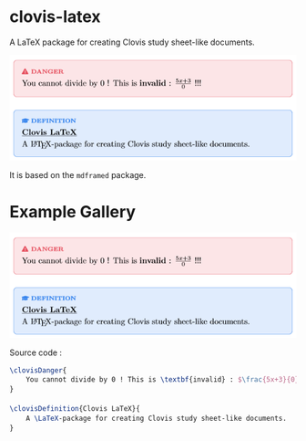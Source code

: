 # clovis-latex
A LaTeX package for creating Clovis study sheet-like documents.

![Example of what can be achieved with this package](img/example1.png)

It is based on the `mdframed` package.

# Example Gallery
![Danger & Definition](img/example1.png)

Source code :
```tex
\clovisDanger{
    You cannot divide by 0 ! This is \textbf{invalid} : $\frac{5x+3}{0}$ !!!
}

\clovisDefinition{Clovis LaTeX}{
    A \LaTeX-package for creating Clovis study sheet-like documents.
}
```
